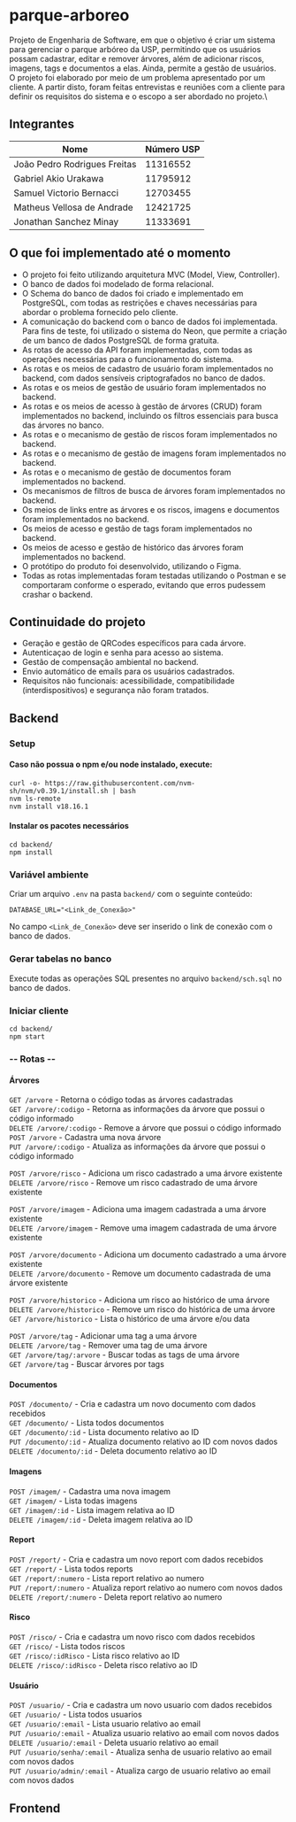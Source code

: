 # parque-arboreo
Projeto de Engenharia de Software, em que o objetivo é criar um sistema para gerenciar o parque arbóreo da USP, permitindo que os usuários possam cadastrar, editar e remover árvores, além de adicionar riscos, imagens, tags e documentos a elas. Ainda, permite a gestão de usuários.\
O projeto foi elaborado por meio de um problema apresentado por um cliente. A partir disto, foram feitas entrevistas e reuniões com a cliente para definir os requisitos do sistema e o escopo a ser abordado no projeto.\

## Integrantes
| Nome | Número USP
| ------ | ------ |
| João Pedro Rodrigues Freitas | 11316552
| Gabriel Akio Urakawa | 11795912
| Samuel Victorio Bernacci | 12703455
| Matheus Vellosa de Andrade | 12421725
| Jonathan Sanchez Minay | 11333691

## O que foi implementado até o momento
- O projeto foi feito utilizando arquitetura MVC (Model, View, Controller).
- O banco de dados foi modelado de forma relacional.
- O Schema do banco de dados foi criado e implementado em PostgreSQL, com todas as restrições e chaves necessárias para abordar o problema fornecido pelo cliente.
- A comunicação do backend com o banco de dados foi implementada. Para fins de teste, foi utilizado o sistema do Neon, que permite a criação de um banco de dados PostgreSQL de forma gratuita.
- As rotas de acesso da API foram implementadas, com todas as operações necessárias para o funcionamento do sistema.
- As rotas e os meios de cadastro de usuário foram implementados no backend, com dados sensíveis criptografados no banco de dados.
- As rotas e os meios de gestão de usuário foram implementados no backend.
- As rotas e os meios de acesso à gestão de árvores (CRUD) foram implementados no backend, incluindo os filtros essenciais para busca das árvores no banco.
- As rotas e o mecanismo de gestão de riscos foram implementados no backend.
- As rotas e o mecanismo de gestão de imagens foram implementados no backend.
- As rotas e o mecanismo de gestão de documentos foram implementados no backend.
- Os mecanismos de filtros de busca de árvores foram implementados no backend.
- Os meios de links entre as árvores e os riscos, imagens e documentos foram implementados no backend.
- Os meios de acesso e gestão de tags foram implementados no backend.
- Os meios de acesso e gestão de histórico das árvores foram implementados no backend.
- O protótipo do produto foi desenvolvido, utilizando o Figma.
- Todas as rotas implementadas foram testadas utilizando o Postman e se comportaram conforme o esperado, evitando que erros pudessem crashar o backend.



## Continuidade do projeto
- Geração e gestão de QRCodes específicos para cada árvore.
- Autenticaçao de login e senha para acesso ao sistema.
- Gestão de compensação ambiental no backend.
- Envio automático de emails para os usuários cadastrados.
- Requisitos não funcionais: acessibilidade, compatibilidade (interdispositivos) e segurança não foram tratados.


## Backend
### Setup

#### Caso não possua o npm e/ou node instalado, execute:
`curl -o- https://raw.githubusercontent.com/nvm-sh/nvm/v0.39.1/install.sh | bash`\
`nvm ls-remote`\
`nvm install v18.16.1`

#### Instalar os pacotes necessários
`cd backend/`\
`npm install`

### Variável ambiente
Criar um arquivo `.env` na pasta `backend/` com o seguinte conteúdo:
```
DATABASE_URL="<Link_de_Conexão>"
```
No campo `<Link_de_Conexão>` deve ser inserido o link de conexão com o banco de dados.

### Gerar tabelas no banco
Execute todas as operações SQL presentes no arquivo `backend/sch.sql` no banco de dados.

### Iniciar cliente
`cd backend/`\
`npm start`

### -- Rotas --

#### Árvores
`GET /arvore` - Retorna o código todas as árvores cadastradas\
`GET /arvore/:codigo` - Retorna as informações da árvore que possui o código informado\
`DELETE /arvore/:codigo` - Remove a árvore que possui o código informado\
`POST /arvore` - Cadastra uma nova árvore\
`PUT /arvore/:codigo` - Atualiza as informações da árvore que possui o código informado

`POST /arvore/risco` - Adiciona um risco cadastrado a uma árvore existente\
`DELETE /arvore/risco` - Remove um risco cadastrado de uma árvore existente

`POST /arvore/imagem` - Adiciona uma imagem cadastrada a uma árvore existente\
`DELETE /arvore/imagem` - Remove uma imagem cadastrada de uma árvore existente

`POST /arvore/documento` - Adiciona um documento cadastrado a uma árvore existente\
`DELETE /arvore/documento` - Remove um documento cadastrada de uma árvore existente

`POST /arvore/historico` - Adiciona um risco ao histórico de uma árvore\
`DELETE /arvore/historico` - Remove um risco do histórica de uma árvore\
`GET /arvore/historico` - Lista o histórico de uma árvore e/ou data

`POST /arvore/tag` - Adicionar uma tag a uma árvore\
`DELETE /arvore/tag` - Remover uma tag de uma árvore\
`GET /arvore/tag/:arvore` - Buscar todas as tags de uma árvore\
`GET /arvore/tag` - Buscar árvores por tags

#### Documentos

`POST /documento/` - Cria e cadastra um novo documento com dados recebidos\
`GET /documento/` -  Lista todos documentos \
`GET /documento/:id` -  Lista documento relativo ao ID \
`PUT /documento/:id` -  Atualiza documento relativo ao ID com novos dados \
`DELETE /documento/:id` -  Deleta documento relativo ao ID

#### Imagens
`POST /imagem/` - Cadastra uma nova imagem\
`GET /imagem/` -  Lista todas imagens \
`GET /imagem/:id` -  Lista imagem relativa ao ID \
`DELETE /imagem/:id` -  Deleta imagem relativa ao ID

#### Report
`POST /report/` - Cria e cadastra um novo report com dados recebidos\
`GET /report/` -  Lista todos reports \
`GET /report/:numero` -  Lista report relativo ao numero \
`PUT /report/:numero` -  Atualiza report relativo ao numero com novos dados \
`DELETE /report/:numero` -  Deleta report relativo ao numero

#### Risco
`POST /risco/` - Cria e cadastra um novo risco com dados recebidos\
`GET /risco/` -  Lista todos riscos \
`GET /risco/:idRisco` -  Lista risco relativo ao ID \
`DELETE /risco/:idRisco` -  Deleta risco relativo ao ID

#### Usuário
`POST /usuario/` - Cria e cadastra um novo usuario com dados recebidos\
`GET /usuario/` -  Lista todos usuarios \
`GET /usuario/:email` -  Lista usuario relativo ao email \
`PUT /usuario/:email` -  Atualiza usuario relativo ao email com novos dados \
`DELETE /usuario/:email` -  Deleta usuario relativo ao email\
`PUT /usuario/senha/:email` -  Atualiza senha de usuario relativo ao email com novos dados \
`PUT /usuario/admin/:email` -  Atualiza cargo de usuario relativo ao email com novos dados

## Frontend